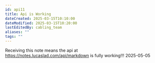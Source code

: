 ```yaml
---
id: api11
title: Api is Working
dateCreated: 2025-03-15T10:10:00
dateModified: 2025-03-15T10:20:00
lastEditedBy: cabling_team
aliases: ""
tags: ""
---
```


Receiving this note means the api at https://notes.lucaslad.com/api/markdown is fully working!!!
2025-05-05
